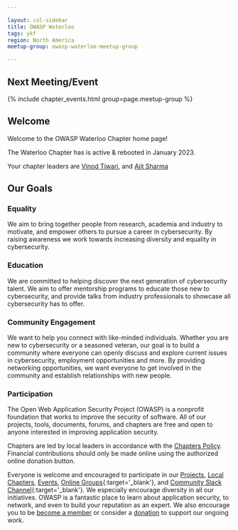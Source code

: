 ```yaml
---

layout: col-sidebar
title: OWASP Waterloo
tags: ykf
region: North America
meetup-group: owasp-waterloo-meetup-group

---
```


Next Meeting/Event
---------------------
{% include chapter_events.html group=page.meetup-group %}

## Welcome
Welcome to the OWASP Waterloo Chapter home page!

The Waterloo Chapter has is active & rebooted in January 2023. 

Your chapter leaders are [Vinod Tiwari](https://twitter.com/securient), and [Ajit Sharma](https://twitter.com/ajsway05)

## Our Goals
### Equality
We aim to bring together people from research, academia and industry to motivate, and empower others to pursue a career in cybersecurity. By raising awareness we work towards increasing diversity and equality in cybersecurity.

### Education
We are committed to helping discover the next generation of cybersecurity talent. We aim to offer mentorship programs to educate those new to cybersecurity, and provide talks from industry professionals to showcase all cybersecurity has to offer.

### Community Engagement
We want to help you connect with like-minded individuals. Whether you are new to cybersecurity or a seasoned veteran, our goal is to build a community where everyone can openly discuss and explore current issues in cybersecurity, employment opportunities and more. By providing networking opportunities, we want everyone to get involved in the community and establish relationships with new people.

### Participation
The Open Web Application Security Project (OWASP) is a nonprofit foundation that works to improve the security of software. All of our projects, tools, documents, forums, and chapters are free and open to anyone interested in improving application security. 

Chapters are led by local leaders in accordance with the [Chapters Policy](/www-policy/operational/chapters). Financial contributions should only be made online using the authorized online donation button. 

Everyone is welcome and encouraged to participate in our [Projects](/projects/), [Local Chapters](/chapters/), [Events](/events/), [Online Groups](https://groups.google.com/a/owasp.com/){:target='_blank'}, and [Community Slack Channel](https://owasp.slack.com/){:target='_blank'}. We especially encourage diversity in all our initiatives. OWASP is a fantastic place to learn about application security, to network, and even to build your reputation as an expert. We also encourage you to be [become a member](/membership/) or consider a [donation](/donate/) to support our ongoing work.

